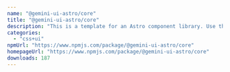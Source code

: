 ```yaml
---
name: "@gemini-ui-astro/core"
title: "@gemini-ui-astro/core"
description: "This is a template for an Astro component library. Use this template for writing components to use in multiple projects or publish to NPM."
categories:
  - "css+ui"
npmUrl: "https://www.npmjs.com/package/@gemini-ui-astro/core"
homepageUrl: "https://www.npmjs.com/package/@gemini-ui-astro/core"
downloads: 187
---
```

